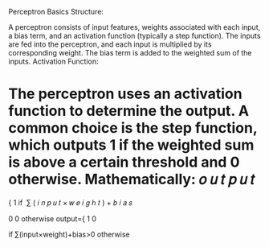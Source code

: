Perceptron Basics
Structure:

A perceptron consists of input features, weights associated with each input, a bias term, and an activation function (typically a step function).
The inputs are fed into the perceptron, and each input is multiplied by its corresponding weight. The bias term is added to the weighted sum of the inputs.
Activation Function:

The perceptron uses an activation function to determine the output. A common choice is the step function, which outputs 1 if the weighted sum is above a certain threshold and 0 otherwise.
Mathematically:
𝑜
𝑢
𝑡
𝑝
𝑢
𝑡
=
{
1
if 
∑
(
𝑖
𝑛
𝑝
𝑢
𝑡
×
𝑤
𝑒
𝑖
𝑔
ℎ
𝑡
)
+
𝑏
𝑖
𝑎
𝑠
>
0
0
otherwise
output={ 
1
0
​
  
if ∑(input×weight)+bias>0
otherwise
​
 
